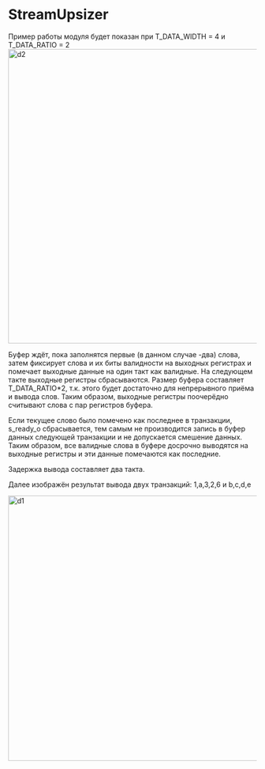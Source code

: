 # StreamUpsizer

Пример работы модуля будет показан при T_DATA_WIDTH = 4 и T_DATA_RATIO = 2
<img width="596" alt="d2" src="https://github.com/Spirithead/StreamUpsizer/assets/90761881/7e62acc2-9683-4344-8f53-fc2a77d8d79d">

Буфер ждёт, пока заполнятся первые (в данном случае -два) слова, затем фиксирует слова и их биты валидности на выходных регистрах и помечает выходные данные на один такт как валидные. На следующем такте выходные регистры сбрасываются.
Размер буфера составляет T_DATA_RATIO*2, т.к. этого будет достаточно для непрерывного приёма и вывода слов. Таким образом, выходные регистры поочерёдно считывают слова с пар регистров буфера.

Если текущее слово было помечено как последнее в транзакции, s_ready_o сбрасывается, тем самым не производится запись в буфер данных следующей транзакции и не допускается смешение данных. Таким образом, все валидные слова в буфере досрочно выводятся на выходные регистры и эти данные помечаются как последние.

Задержка вывода составляет два такта.

Далее изображён результат вывода двух транзакций: 1,a,3,2,6 и b,c,d,e

<img width="537" alt="d1" src="https://github.com/Spirithead/StreamUpsizer/assets/90761881/777c7fa2-0204-444f-891c-75c8748381b9">

